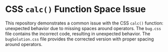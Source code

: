 # CSS `calc()` Function Space Issue
This repository demonstrates a common issue with the CSS `calc()` function: unexpected behavior due to missing spaces around operators. 
The `bug.css` file contains the incorrect code, resulting in unexpected behavior. The `bugSolution.css` file provides the corrected version with proper spacing around operators.